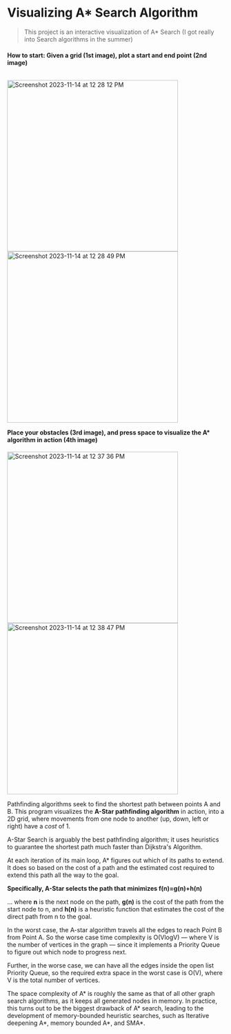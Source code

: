 # Visualizing A* Search Algorithm

> This project is an interactive visualization of A* Search (I got really into Search algorithms in the summer)

<h4>
   How to start: Given a grid (1st image), plot a start and end point (2nd image)
</h4>

<body>
    <p style="float: left;">
      <img width="396" height="396" alt="Screenshot 2023-11-14 at 12 28 12 PM" src="https://github.com/alankct/A-Star-Visualizer/assets/86837040/321a8e7f-3498-496b-b04e-442d72262ad6">
      <img width="396" height="396" alt="Screenshot 2023-11-14 at 12 28 49 PM" src="https://github.com/alankct/A-Star-Visualizer/assets/86837040/05866a96-1f84-4e1c-a14b-79b0e5e355c9">
      <h4>
         Place your obstacles (3rd image), and press space to visualize the A* algorithm in action (4th image) 
      </h4>
      <img width="396" height="396" alt="Screenshot 2023-11-14 at 12 37 36 PM" src="https://github.com/alankct/A-Star-Visualizer/assets/86837040/478de2e6-e817-4d40-b63b-9776d330664e">
      <img width="396" height="396" alt="Screenshot 2023-11-14 at 12 38 47 PM" src="https://github.com/alankct/A-Star-Visualizer/assets/86837040/cdf13b28-1c2c-4def-aa99-b30ae49147da">
    </p>
</body>

Pathfinding algorithms seek to find the shortest path between points A and B. 
This program visualizes the **A-Star pathfinding algorithm** in action, into a 2D grid, where movements
from one node to another (up, down, left or right) have a _cost_ of 1.

A-Star Search is arguably the best pathfinding algorithm; it uses heuristics to guarantee the shortest
path much faster than Dijkstra's Algorithm.

At each iteration of its main loop, A* figures out which of its paths to extend. It does so based
on the cost of a path and the estimated cost required to extend this path all the way to the goal. 

**Specifically, A-Star selects the path that minimizes f(n)=g(n)+h(n)**

... where **n** is the next node on the path, **g(n)** is the cost of the path from the start node to n, 
and **h(n)** is a heuristic function that estimates the cost of the direct path from n to the goal.

In the worst case, the A-star algorithm travels all the edges to reach Point B from Point A. So the
worse case time complexity is O(VlogV) — where V is the number of vertices in the graph — since it
implements a Priority Queue to figure out which node to progress next. 

Further, in the worse case, we can have all the edges inside the open list Priority Queue, so the
required extra space in the worst case is O(V), where V is the total number of vertices.

The space complexity of A* is roughly the same as that of all other graph search algorithms, as it
keeps all generated nodes in memory. In practice, this turns out to be the biggest drawback of A*
search, leading to the development of memory-bounded heuristic searches, such as Iterative deepening
A*, memory bounded A*, and SMA*.
